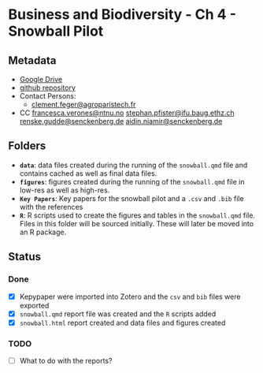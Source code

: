 # Business and Biodiversity - Ch 4 - Snowball Pilot

## Metadata

- [Google Drive](https://drive.google.com/drive/folders/12pNDoJEZFdjXgg6xh6c8INwdLUI-_Okw?usp=share_link)
- [github repository](https://github.com/rkrug/IPBES_BaB_Ch4-Snowball_Pilot_1)
- Contact Persons:
    - <clement.feger@agroparistech.fr>
- CC
    <francesca.verones@ntnu.no>
    <stephan.pfister@ifu.baug.ethz.ch>
    <renske.gudde@senckenberg.de>
    <aidin.niamir@senckenberg.de>

## Folders

- **`data`**: data files created during the running of the `snowball.qmd` file and contains cached as well as final data files.
- **`figures`**: figures created during the running of the `snowball.qmd` file in low-res as well as high-res.
- **`Key Papers`**: Key papers for the snowball pilot and a `.csv` and `.bib` file with the references
- **`R`**: R scripts used to create the figures and tables in the `snowball.qmd` file. Files in this folder will be sourced initially. These will later be moved into an R package.

## Status
### Done
- [x] Kepypaper were imported into Zotero and the `csv` and `bib` files were exported
- [x] `snowball.qmd` report file was created and the `R` scripts added
- [x] `snowball.html` report created and data files and figures created

### TODO
- [ ] What to do with the reports?
